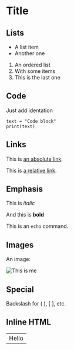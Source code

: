 # Title

## Lists

- A list item
- Another one

1. An ordered list
2. With some items
3. This is the last one

## Code

Just add identation

    text = "Code block"
    print(text)

## Links

This is [an absolute link](http://github.com/InFog "My GitHub").

This is [a relative link](/my/link/ "Relative").

## Emphasis

This is *italic*

And this is **bold**

This is an `echo` command.

## Images

An image:

![This is me](https://dl.dropboxusercontent.com/u/6403691/EvaldoJunior.jpg "Me")

## Special

Backslash for \( \), \[ \], etc.

## Inline HTML

<table>
    <tr>
        <td>Hello</td>
    </tr>
</table>
